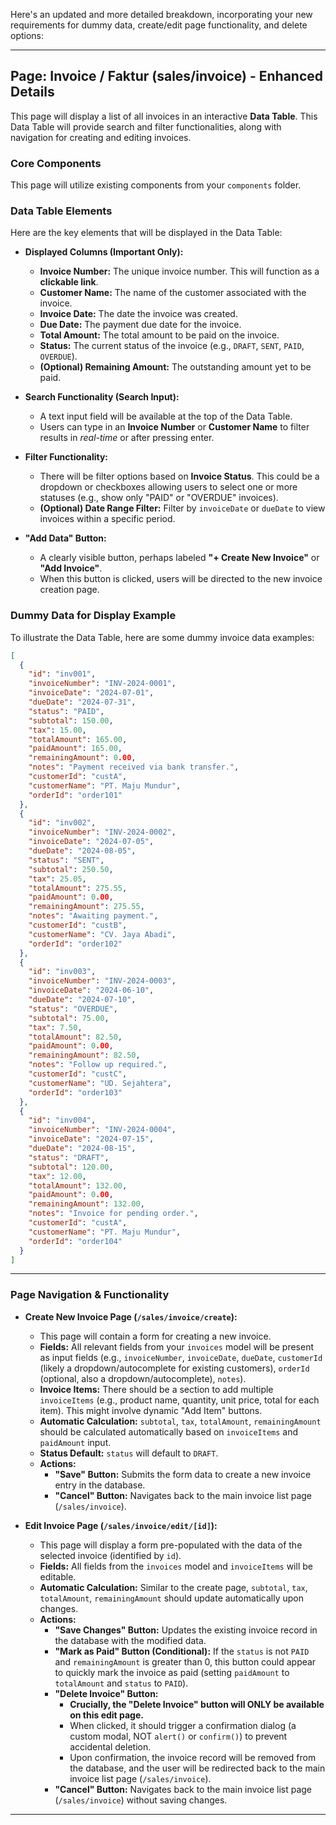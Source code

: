 Here's an updated and more detailed breakdown, incorporating your new requirements for dummy data, create/edit page functionality, and delete options:

-----

## Page: Invoice / Faktur (sales/invoice) - Enhanced Details

This page will display a list of all invoices in an interactive **Data Table**. This Data Table will provide search and filter functionalities, along with navigation for creating and editing invoices.

### Core Components

This page will utilize existing components from your `components` folder.

### Data Table Elements

Here are the key elements that will be displayed in the Data Table:

  * **Displayed Columns (Important Only):**

      * **Invoice Number:** The unique invoice number. This will function as a **clickable link**.
      * **Customer Name:** The name of the customer associated with the invoice.
      * **Invoice Date:** The date the invoice was created.
      * **Due Date:** The payment due date for the invoice.
      * **Total Amount:** The total amount to be paid on the invoice.
      * **Status:** The current status of the invoice (e.g., `DRAFT`, `SENT`, `PAID`, `OVERDUE`).
      * **(Optional) Remaining Amount:** The outstanding amount yet to be paid.

  * **Search Functionality (Search Input):**

      * A text input field will be available at the top of the Data Table.
      * Users can type in an **Invoice Number** or **Customer Name** to filter results in *real-time* or after pressing enter.

  * **Filter Functionality:**

      * There will be filter options based on **Invoice Status**. This could be a dropdown or checkboxes allowing users to select one or more statuses (e.g., show only "PAID" or "OVERDUE" invoices).
      * **(Optional) Date Range Filter:** Filter by `invoiceDate` or `dueDate` to view invoices within a specific period.

  * **"Add Data" Button:**

      * A clearly visible button, perhaps labeled **"+ Create New Invoice"** or **"Add Invoice"**.
      * When this button is clicked, users will be directed to the new invoice creation page.

### Dummy Data for Display Example

To illustrate the Data Table, here are some dummy invoice data examples:

```json
[
  {
    "id": "inv001",
    "invoiceNumber": "INV-2024-0001",
    "invoiceDate": "2024-07-01",
    "dueDate": "2024-07-31",
    "status": "PAID",
    "subtotal": 150.00,
    "tax": 15.00,
    "totalAmount": 165.00,
    "paidAmount": 165.00,
    "remainingAmount": 0.00,
    "notes": "Payment received via bank transfer.",
    "customerId": "custA",
    "customerName": "PT. Maju Mundur",
    "orderId": "order101"
  },
  {
    "id": "inv002",
    "invoiceNumber": "INV-2024-0002",
    "invoiceDate": "2024-07-05",
    "dueDate": "2024-08-05",
    "status": "SENT",
    "subtotal": 250.50,
    "tax": 25.05,
    "totalAmount": 275.55,
    "paidAmount": 0.00,
    "remainingAmount": 275.55,
    "notes": "Awaiting payment.",
    "customerId": "custB",
    "customerName": "CV. Jaya Abadi",
    "orderId": "order102"
  },
  {
    "id": "inv003",
    "invoiceNumber": "INV-2024-0003",
    "invoiceDate": "2024-06-10",
    "dueDate": "2024-07-10",
    "status": "OVERDUE",
    "subtotal": 75.00,
    "tax": 7.50,
    "totalAmount": 82.50,
    "paidAmount": 0.00,
    "remainingAmount": 82.50,
    "notes": "Follow up required.",
    "customerId": "custC",
    "customerName": "UD. Sejahtera",
    "orderId": "order103"
  },
  {
    "id": "inv004",
    "invoiceNumber": "INV-2024-0004",
    "invoiceDate": "2024-07-15",
    "dueDate": "2024-08-15",
    "status": "DRAFT",
    "subtotal": 120.00,
    "tax": 12.00,
    "totalAmount": 132.00,
    "paidAmount": 0.00,
    "remainingAmount": 132.00,
    "notes": "Invoice for pending order.",
    "customerId": "custA",
    "customerName": "PT. Maju Mundur",
    "orderId": "order104"
  }
]
```

-----

### Page Navigation & Functionality

  * **Create New Invoice Page (`/sales/invoice/create`):**

      * This page will contain a form for creating a new invoice.
      * **Fields:** All relevant fields from your `invoices` model will be present as input fields (e.g., `invoiceNumber`, `invoiceDate`, `dueDate`, `customerId` (likely a dropdown/autocomplete for existing customers), `orderId` (optional, also a dropdown/autocomplete), `notes`).
      * **Invoice Items:** There should be a section to add multiple `invoiceItems` (e.g., product name, quantity, unit price, total for each item). This might involve dynamic "Add Item" buttons.
      * **Automatic Calculation:** `subtotal`, `tax`, `totalAmount`, `remainingAmount` should be calculated automatically based on `invoiceItems` and `paidAmount` input.
      * **Status Default:** `status` will default to `DRAFT`.
      * **Actions:**
          * **"Save" Button:** Submits the form data to create a new invoice entry in the database.
          * **"Cancel" Button:** Navigates back to the main invoice list page (`/sales/invoice`).

  * **Edit Invoice Page (`/sales/invoice/edit/[id]`):**

      * This page will display a form pre-populated with the data of the selected invoice (identified by `id`).
      * **Fields:** All fields from the `invoices` model and `invoiceItems` will be editable.
      * **Automatic Calculation:** Similar to the create page, `subtotal`, `tax`, `totalAmount`, `remainingAmount` should update automatically upon changes.
      * **Actions:**
          * **"Save Changes" Button:** Updates the existing invoice record in the database with the modified data.
          * **"Mark as Paid" Button (Conditional):** If the `status` is not `PAID` and `remainingAmount` is greater than 0, this button could appear to quickly mark the invoice as paid (setting `paidAmount` to `totalAmount` and `status` to `PAID`).
          * **"Delete Invoice" Button:**
              * **Crucially, the "Delete Invoice" button will ONLY be available on this edit page.**
              * When clicked, it should trigger a confirmation dialog (a custom modal, NOT `alert()` or `confirm()`) to prevent accidental deletion.
              * Upon confirmation, the invoice record will be removed from the database, and the user will be redirected back to the main invoice list page (`/sales/invoice`).
          * **"Cancel" Button:** Navigates back to the main invoice list page (`/sales/invoice`) without saving changes.

-----